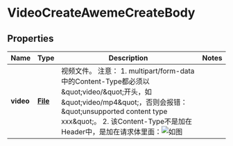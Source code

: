 # VideoCreateAwemeCreateBody

## Properties
Name | Type | Description | Notes
------------ | ------------- | ------------- | -------------
**video** | [**File**](File.md) | 视频文件。 注意：    1. multipart/form-data中的Content-Type都必须以\&quot;video/\&quot;开头，如\&quot;video/mp4\&quot;，否则会报错：\&quot;unsupported content type xxx\&quot;。   2. 该Content-Type不是加在Header中，是加在请求体里面：![如图](http://p3.pstatp.com/origin/2dd390008887d044455b9)  | 
